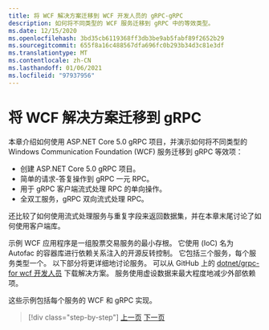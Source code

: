 ```yaml
---
title: 将 WCF 解决方案迁移到 WCF 开发人员的 gRPC-gRPC
description: 如何将不同类型的 WCF 服务迁移到 gRPC 中的等效类型。
ms.date: 12/15/2020
ms.openlocfilehash: 3bd35cb6119368ff3db3be9ab5fabf89f2652b29
ms.sourcegitcommit: 655f8a16c488567dfa696fc0b293b34d3c81e3df
ms.translationtype: MT
ms.contentlocale: zh-CN
ms.lasthandoff: 01/06/2021
ms.locfileid: "97937956"
---
```

# <a name="migrate-a-wcf-solution-to-grpc"></a>将 WCF 解决方案迁移到 gRPC

本章介绍如何使用 ASP.NET Core 5.0 gRPC 项目，并演示如何将不同类型的 Windows Communication Foundation (WCF) 服务迁移到 gRPC 等效项：

- 创建 ASP.NET Core 5.0 gRPC 项目。
- 简单的请求-答复操作到 gRPC 一元 RPC。
- 用于 gRPC 客户端流式处理 RPC 的单向操作。
- 全双工服务，gRPC 双向流式处理 RPC。

还比较了如何使用流式处理服务与重复字段来返回数据集，并在本章末尾讨论了如何使用客户端库。

示例 WCF 应用程序是一组股票交易服务的最小存根。 它使用 (IoC) 名为 Autofac 的容器库进行依赖关系注入的开源反转控制。 它包括三个服务，每个服务类型一个。 以下部分将更详细地讨论服务。 可以从 GitHub 上的 [dotnet/grpc-for wcf 开发人员](https://github.com/dotnet-architecture/grpc-for-wcf-developers) 下载解决方案。 服务使用虚设数据来最大程度地减少外部依赖项。

这些示例包括每个服务的 WCF 和 gRPC 实现。

>[!div class="step-by-step"]
>[上一页](ws-protocols.md)
>[下一页](create-project.md)
